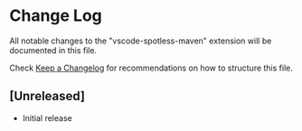 # Change Log

All notable changes to the "vscode-spotless-maven" extension will be documented in this file.

Check [Keep a Changelog](http://keepachangelog.com/) for recommendations on how to structure this file.

## [Unreleased]

- Initial release
